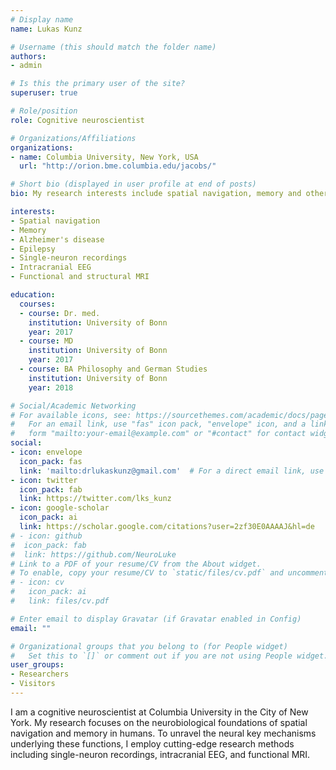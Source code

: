 ```yaml
---
# Display name
name: Lukas Kunz

# Username (this should match the folder name)
authors:
- admin

# Is this the primary user of the site?
superuser: true

# Role/position
role: Cognitive neuroscientist

# Organizations/Affiliations
organizations:
- name: Columbia University, New York, USA
  url: "http://orion.bme.columbia.edu/jacobs/"

# Short bio (displayed in user profile at end of posts)
bio: My research interests include spatial navigation, memory and other higher-level cognitive functions in humans.

interests:
- Spatial navigation
- Memory
- Alzheimer's disease
- Epilepsy
- Single-neuron recordings
- Intracranial EEG
- Functional and structural MRI

education:
  courses:
  - course: Dr. med.
    institution: University of Bonn
    year: 2017
  - course: MD
    institution: University of Bonn
    year: 2017
  - course: BA Philosophy and German Studies
    institution: University of Bonn
    year: 2018

# Social/Academic Networking
# For available icons, see: https://sourcethemes.com/academic/docs/page-builder/#icons
#   For an email link, use "fas" icon pack, "envelope" icon, and a link in the
#   form "mailto:your-email@example.com" or "#contact" for contact widget.
social:
- icon: envelope
  icon_pack: fas
  link: 'mailto:drlukaskunz@gmail.com'  # For a direct email link, use "mailto:drlukaskunz@gmail.com".
- icon: twitter
  icon_pack: fab
  link: https://twitter.com/lks_kunz
- icon: google-scholar
  icon_pack: ai
  link: https://scholar.google.com/citations?user=2zf30E0AAAAJ&hl=de
# - icon: github
#  icon_pack: fab
#  link: https://github.com/NeuroLuke
# Link to a PDF of your resume/CV from the About widget.
# To enable, copy your resume/CV to `static/files/cv.pdf` and uncomment the lines below.
# - icon: cv
#   icon_pack: ai
#   link: files/cv.pdf

# Enter email to display Gravatar (if Gravatar enabled in Config)
email: ""

# Organizational groups that you belong to (for People widget)
#   Set this to `[]` or comment out if you are not using People widget.
user_groups:
- Researchers
- Visitors
---
```


I am a cognitive neuroscientist at Columbia University in the City of New York. My research focuses on the neurobiological foundations of spatial navigation and memory in humans. To unravel the neural key mechanisms underlying these functions, I employ cutting-edge research methods including single-neuron recordings, intracranial EEG, and functional MRI.
